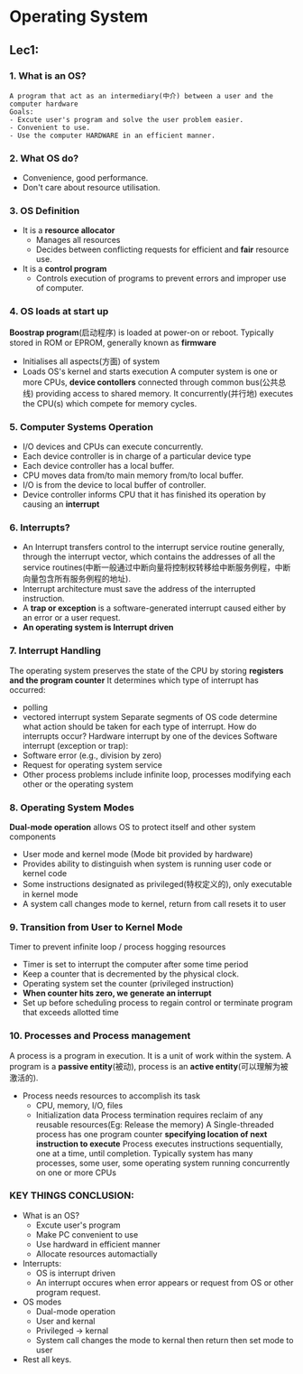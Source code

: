 # Operating System
## Lec1:
### 1. What is an OS?
    A program that act as an intermediary(中介) between a user and the computer hardware
    Goals: 
    - Excute user's program and solve the user problem easier.
    - Convenient to use.
    - Use the computer HARDWARE in an efficient manner.
### 2. What OS do?
- Convenience, good performance.
- Don't care about resource utilisation.
### 3. OS Definition
- It is a **resource allocator**
  - Manages all resources
  - Decides between conflicting requests for efficient and **fair** resource use.
- It is a **control program**
  - Controls execution of programs to prevent errors and improper use of computer.
### 4. OS loads at start up
**Boostrap program**(启动程序) is loaded at power-on or reboot.
Typically stored in ROM or EPROM, generally known as **firmware**
- Initialises all aspects(方面) of system
- Loads OS's kernel and starts execution
A computer system is one or more CPUs, **device contollers** connected through common bus(公共总线) providing access to shared memory.
It concurrently(并行地) executes the CPU(s) which compete for memory cycles.
### 5. Computer Systems Operation
- I/O devices and CPUs can execute concurrently.
- Each device controller is in charge of a particular device type
- Each device controller has a local buffer.
- CPU moves data from/to main memory from/to local buffer.
- I/O is from the device to local buffer of controller.
- Device controller informs CPU that it has finished its operation by causing an
**interrupt**
### 6. Interrupts?
- An Interrupt transfers control to the interrupt service routine generally, through the interrupt vector, which contains the addresses of all the service routines(中断一般通过中断向量将控制权转移给中断服务例程，中断向量包含所有服务例程的地址).
- Interrupt architecture must save the address of the interrupted instruction.
- A **trap or exception** is a software-generated interrupt caused either by an error or a
user request.
- **An operating system is Interrupt driven**
### 7. Interrupt Handling
The operating system preserves the state of the CPU by storing **registers and the program counter**
It determines which type of interrupt has occurred: 
- polling
- vectored interrupt system
Separate segments of OS code determine what action should be taken for each type of interrupt.
How do interrupts occur?
Hardware interrupt by one of the devices
Software interrupt (exception or trap):
- Software error (e.g., division by zero)
- Request for operating system service
- Other process problems include infinite loop, processes modifying each other or the
operating system
### 8. Operating System Modes
**Dual-mode operation** allows OS to protect itself and other system components 
- User mode and kernel mode
(Mode bit provided by hardware)
- Provides ability to distinguish when system is running user code or kernel code
- Some instructions designated as privileged(特权定义的), only executable in kernel mode
- A system call changes mode to kernel, return from call resets it to user
### 9. Transition from User to Kernel Mode
Timer to prevent infinite loop / process hogging resources
- Timer is set to interrupt the computer after some time period
- Keep a counter that is decremented by the physical clock.
- Operating system set the counter (privileged instruction)
- **When counter hits zero, we generate an interrupt**
- Set up before scheduling process to regain control or terminate program that
exceeds allotted time
### 10. Processes and Process management
A process is a program in execution. It is a unit of work within the system. A program is a **passive entity**(被动), process is an **active entity**(可以理解为被激活的).
- Process needs resources to accomplish its task
  - CPU, memory, I/O, files
  - Initialization data
Process termination requires reclaim of any reusable resources(Eg: Release the memory)
A Single-threaded process has one program counter **specifying location of next instruction to execute**
Process executes instructions sequentially, one at a time, until completion.
Typically system has many processes, some user, some operating system running concurrently on one or more CPUs

### KEY THINGS CONCLUSION:
- What is an OS?
  - Excute user's program
  - Make PC convenient to use
  - Use hardward in efficient manner
  - Allocate resources automactially
- Interrupts:
  - OS is interrupt driven
  - An interrupt occures when error appears or request from OS or other program request.
- OS modes
  - Dual-mode operation
  - User and kernal
  - Privileged -> kernal
  - System call changes the mode to kernal then return then set mode to user
- Rest all keys.
